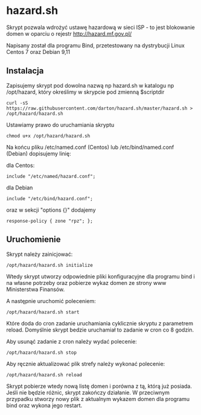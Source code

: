 # hazard.sh

Skrypt pozwala wdrożyć ustawę hazardową w sieci ISP - to jest blokowanie domen w oparciu o rejestr http://hazard.mf.gov.pl/

Napisany został dla programu Bind, przetestowany na dystrybucji Linux Centos 7 oraz Debian 9,11

## Instalacja

Zapisujemy skrypt pod dowolna nazwą np hazard.sh w katalogu np /opt/hazard,  który określimy w skrypcie pod zmienną $scriptdir

```
curl -sS https://raw.githubusercontent.com/darton/hazard.sh/master/hazard.sh > /opt/hazard/hazard.sh
```

Ustawiamy prawo do uruchamiania skryptu

```
chmod u+x /opt/hazard/hazard.sh
```

Na końcu pliku /etc/named.conf (Centos) lub /etc/bind/named.conf (Debian) dopisujemy linię:

dla Centos:

```
include "/etc/named/hazard.conf"; 
```

dla Debian

```
include "/etc/bind/hazard.conf"; 
```

oraz w sekcji "options {}"  dodajemy

```
response-policy { zone "rpz"; };
```

## Uruchomienie
Skrypt należy zainicjować:

```
/opt/hazard/hazard.sh initialize
```

Wtedy skrypt utworzy odpowiednie pliki konfiguracyjne dla programu bind i na własne potrzeby oraz pobierze wykaz domen ze strony www Ministerstwa Finansów.

A następnie uruchomić poleceniem:

```
/opt/hazard/hazard.sh start
```

Które doda do cron zadanie uruchamiania cyklicznie skryptu z parametrem reload. Domyślnie skrypt bedzie uruchamiał to zadanie w cron co 8 godzin.

Aby usunąć zadanie z cron należy wydać polecenie:

```
/opt/hazard/hazard.sh stop
```

Aby ręcznie aktualizować plik strefy należy wykonać polecenie:

```
/opt/hazard/hazard.sh reload
```

Skrypt  pobierze wtedy nową listę domen i porówna z tą, którą już posiada. Jeśli nie będzie różnic, skrypt zakończy działanie.
W przeciwnym przypadku stworzy nowy plik z aktualnym wykazem domen dla programu bind oraz wykona jego restart.
